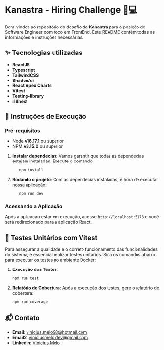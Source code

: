 # Kanastra - Hiring Challenge 💼💻

Bem-vindos ao repositório do desafio da **Kanastra** para a posição de Software Engineer com foco em FrontEnd.
Este README contém todas as informações e instruções necessárias.

## ✨ Tecnologias utilizadas

- **ReactJS**
- **Typescript**
- **TailwindCSS**
- **Shadcn/ui**
- **React Apex Charts**
- **Vitest**
- **Testing-library**
- **i18next**

## 🚀 Instruções de Execução

### Pré-requisitos

- Node **v16.17.1** ou superior
- NPM **v8.15.0** ou superior

1. **Instalar dependecias**: Vamos garantir que todas as dependecias estejam instaladas.
   Execute o comando:

   ```sh
      npm install
   ```

2. **Rodando o projeto**: Com as dependecias instaladas, é hora de executar nossa aplicação:

   ```sh
      npm run dev
   ```

### Acessando a Aplicação

Após a aplicacao estar em execução, acesse `http://localhost:5173` e você será redirecionado para a aplicação React.

## 🧪 Testes Unitários com Vitest

Para assegurar a qualidade e o correto funcionamento das funcionalidades do sistema, é essencial realizar testes unitários. Siga os comandos abaixo para executar os testes no ambiente Docker:

1. **Execução dos Testes**:

   ```sh
   npm run test
   ```

2. **Relatório de Cobertura**: Após a execução dos testes, gere o relatório de cobertura:

   ```sh
   npm run coverage
   ```

## 📬 Contato

- **Email**: [vinicius.melo98@hotmail.com](mailto:vinicius.melo98@hotmail.com)
- **Email2**: [viniciusmelo.dev@gmail.com](mailto:viniciusmelo.dev@gmail.com)
- **LinkedIn**: [Vinicius Melo](https://www.linkedin.com/in/viniciusmelof)
